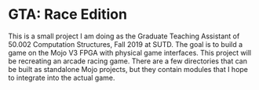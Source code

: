 # GTA: Race Edition

This is a small project I am doing as the Graduate Teaching Assistant of 50.002 Computation Structures, Fall 2019 at SUTD.
The goal is to build a game on the Mojo V3 FPGA with physical game interfaces. This project will be recreating an arcade racing game.
There are a few directories that can be built as standalone Mojo projects, but they contain modules that I hope to integrate into the actual game.
